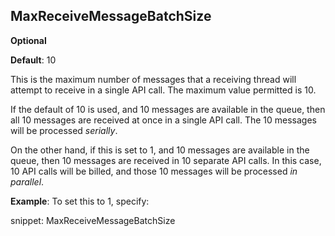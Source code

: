 ## MaxReceiveMessageBatchSize

**Optional**

**Default**: 10

This is the maximum number of messages that a receiving thread will attempt to receive in a single API call. The maximum value permitted is 10.

If the default of 10 is used, and 10 messages are available in the queue, then all 10 messages are received at once in a single API call. The 10 messages will be processed *serially*.

On the other hand, if this is set to 1, and 10 messages are available in the queue, then 10 messages are received in 10 separate API calls. In this case, 10 API calls will be billed, and those 10 messages will be processed *in parallel*.

**Example**: To set this to 1, specify:

snippet: MaxReceiveMessageBatchSize
